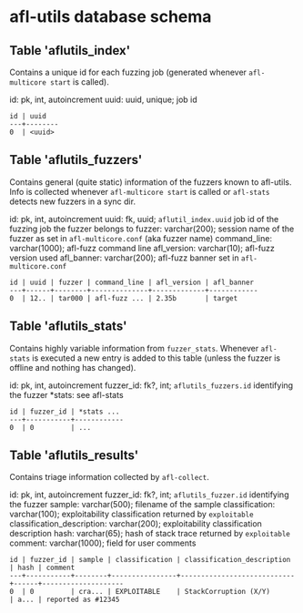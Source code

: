 # afl-utils database schema

## Table 'aflutils_index'

Contains a unique id for each fuzzing job (generated whenever `afl-multicore start` is called).

id: pk, int, autoincrement
uuid: uuid, unique; job id

    id | uuid
    ---+--------
    0  | <uuid>

## Table 'aflutils_fuzzers'

Contains general (quite static) information of the fuzzers known to afl-utils. Info is collected whenever
`afl-multicore start` is called or `afl-stats` detects new fuzzers in a sync dir.

id: pk, int, autoincrement
uuid: fk, uuid; `aflutil_index.uuid` job id of the fuzzing job the fuzzer belongs to
fuzzer: varchar(200); session name of the fuzzer as set in `afl-multicore.conf` (aka fuzzer name) 
command_line: varchar(1000); afl-fuzz command line
afl_version: varchar(10); afl-fuzz version used
afl_banner: varchar(200); afl-fuzz banner set in `afl-multicore.conf`

    id | uuid | fuzzer | command_line | afl_version | afl_banner
    ---+------+--------+--------------+-------------+------------
    0  | 12.. | tar000 | afl-fuzz ... | 2.35b       | target

## Table 'aflutils_stats'

Contains highly variable information from `fuzzer_stats`. Whenever `afl-stats` is executed a new entry
is added to this table (unless the fuzzer is offline and nothing has changed).

id: pk, int, autoincrement
fuzzer_id: fk?, int; `aflutils_fuzzers.id` identifying the fuzzer
*stats: see afl-stats

    id | fuzzer_id | *stats ...
    ---+-----------+------------
    0  | 0         | ...

## Table 'aflutils_results'

Contains triage information collected by `afl-collect`.

id: pk, int, autoincrement
fuzzer_id: fk?, int; `aflutils_fuzzer.id` identifying the fuzzer
sample: varchar(500); filename of the sample
classification: varchar(100); exploitability classification returned by `exploitable`
classification_description: varchar(200); exploitability classification description
hash: varchar(65); hash of stack trace returned by `exploitable`
comment: varchar(1000); field for user comments

    id | fuzzer_id | sample | classification | classification_description | hash | comment
    ---+-----------+--------+----------------+----------------------------+------+--------------------
    0  | 0         | cra... | EXPLOITABLE    | StackCorruption (X/Y)      | a... | reported as #12345
    
